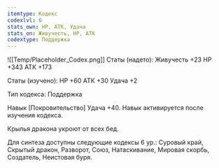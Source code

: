```yaml
---
itemtype: Кодекс
codexlvl: 6
stats_own: HP, АТК, Удача
stats_on: Живучесть, HP, АТК
codextype: Поддержка
---
```

![[Temp/Placeholder_Codex.png]]
Статы (надето):
Живучесть +23
HP +343
АТК +173

Статы (изучено):
HP +60
АТК +30
Удача +2

Тип кодекса: Поддержка


Навык
[Покровительство]
Удача +40. Навык активируется после изучения кодекса.

Крылья дракона укроют от всех бед.



Для синтеза доступны следующие кодексы 6 ур.: Суровый край, Скрытый дракон, Разворот, Союз, Натаскивание, Мировая скорбь, Создатель, Неистовая буря.
